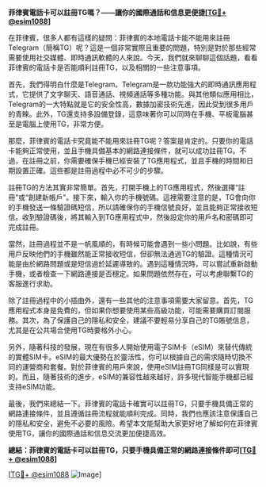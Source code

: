 **菲律賓電話卡可以註冊TG嗎？——讓你的國際通話和信息更便捷[[TG💪+ @esim1088](https://t.me/s/esim1088)]**

在菲律賓，很多人都有這樣的疑問：菲律賓的本地電話卡能不能用來註冊Telegram（簡稱TG）呢？這是一個非常實際且重要的問題，特別是對於那些經常需要使用社交媒體、即時通訊軟體的人來說。今天，我們就來聊聊這個話題，看看菲律賓的電話卡是否能順利註冊TG，以及相關的一些注意事項。

首先，我們得明白什麼是Telegram。Telegram是一款功能強大的即時通訊應用程式，它提供了文字聊天、語音通話、視頻通話等多種功能。與其他類似應用相比，Telegram的一大特點就是它的安全性高，數據加密技術先進，因此受到很多用戶的青睞。此外，TG還支持多設備登錄，這意味著你可以同時在手機、平板電腦甚至是電腦上使用TG，非常方便。

那麼，菲律賓的電話卡究竟能不能用來註冊TG呢？答案是肯定的。只要你的電話卡能夠正常使用，並且手機具備基本的網路連接條件，就可以成功註冊TG。不過，在註冊之前，你需要確保手機已經安裝了TG應用程式，並且手機的時間和日期設置正確。這些都是註冊過程中必不可少的步驟。

註冊TG的方法其實非常簡單。首先，打開手機上的TG應用程式，然後選擇“註冊”或“創建新帳戶”。接下來，輸入你的手機號碼。這裡需要注意的是，TG會向你的手機發送一條驗證碼短信，所以請確保你的手機信號良好，並且能夠正常接收短信。收到驗證碼後，將其輸入到TG應用程式中，然後設定你的用戶名和密碼即可完成註冊。

當然，註冊過程並不是一帆風順的，有時候可能會遇到一些小問題。比如說，有些用戶反映他們的手機雖然能正常接收短信，但卻無法通過TG的驗證。這種情況可能是由於網路問題或是短信過於延遲導致的。遇到這種情況時，可以嘗試重新啟動手機，或者檢查一下網路連接是否穩定。如果問題依然存在，可以考慮聯繫TG的客服進行求助。

除了註冊過程中的小插曲外，還有一些其他的注意事項需要大家留意。首先，TG應用程式本身是免費的，但如果你想要使用某些高級功能，可能需要購買訂閱服務。其次，為了保護自己的隱私和安全，建議不要輕易分享自己的TG賬號信息，尤其是在公共場合使用TG時要格外小心。

另外，隨著科技的發展，現在有很多人開始使用電子SIM卡（eSIM）來替代傳統的實體SIM卡。eSIM的最大優勢在於靈活性，你可以根據自己的需求隨時切換不同的運營商和套餐。對於菲律賓的用戶來說，使用eSIM註冊TG同樣是可以實現的。而且，隨著技術的進步，eSIM的兼容性越來越好，許多現代智能手機都已經支持eSIM功能。

最後，我們來總結一下。菲律賓的電話卡確實可以註冊TG，只要手機具備正常的網路連接條件，並且遵循註冊流程就能順利完成。同時，我們也應該注意保護自己的隱私和安全，避免不必要的風險。希望本文能幫助大家更好地了解如何在菲律賓使用TG，讓你的國際通話和信息交流更加便捷高效。

**總結：菲律賓的電話卡可以註冊TG，只要手機具備正常的網路連接條件即可[[TG💪+ @esim1088](https://t.me/s/esim1088)]**

[[TG💪+ @esim1088](https://t.me/s/esim1088) ![Image](https://i.postimg.cc/4NQfJmqS/Snipaste-2025-05-13-00-14-12.png)]